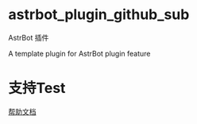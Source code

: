 # astrbot_plugin_github_sub

AstrBot 插件

A template plugin for AstrBot plugin feature

# 支持Test

[帮助文档](https://astrbot.app)

